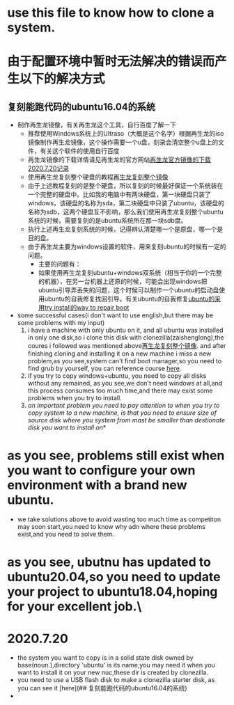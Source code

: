 # use this file to know how to clone a system.
# 由于配置环境中暂时无法解决的错误而产生以下的解决方式
## 复刻能跑代码的ubuntu16.04的系统
* 制作再生龙镜像，有关再生龙这个工具，自行百度了解一下
  * 推荐使用Windows系统上的Ultraso（大概是这个名字）根据再生龙的iso镜像制作再生龙镜像，这个操作需要一个u盘，刻录会清空整个u盘上的文件，有关这个软件的使用自行百度
  * 再生龙镜像的下载详情请见再生龙的官方网站[再生龙官方镜像的下载2020.7.20记录](https://www.clonezilla.org/downloads.php)
  * 使用再生龙复刻整个硬盘的教程[再生龙复刻整个镜像](https://www.cnblogs.com/linux-37ge/p/12793788.html)
  * 由于上述教程复刻的是整个硬盘，所以复刻的时候最好保证一个系统装在一个完整的硬盘中。比如我的电脑中有两块硬盘，第一块硬盘只装了windows，该硬盘的名称为sda，第二块硬盘中只装了ubuntu，该硬盘的名称为sdb，这两个硬盘互不影响，那么我们使用再生龙复刻整个ubuntu系统的时候，需要复刻的是ubuntu系统所在那一块sdb盘。
  * 执行上述再生龙复刻系统的时候，记得辨认清楚哪一个是原盘，哪一个是目的盘。
  * 由于再生龙主要为windows设置的软件，用来复刻ubuntu的时候有一定的问题。
    * 主要的问题有：
    * 如果使用再生龙复刻ubuntu+windows双系统（相当于你的一个完整的机器），在另一台机器上还原的时候，可能会出现windows把ubuntu引导弄丢失的问题，这个时候可以制作一个ubuntu的启动盘使用ubuntu的自我修复找回引导。有关ubuntu的自我修复[ubuntu的采用try install的way to repair boot](https://www.jianshu.com/p/0741770f1720)
* some successful cases(i don't want to use english,but there may be some problems with my input)
    1. i have a machine with only ubuntu on it, and all ubuntu was installed in only one disk,so i clone this disk with clonezilla(zaishenglong),the coures i followed was mentioned above[再生龙复刻整个镜像](https://www.cnblogs.com/linux-37ge/p/12793788.html). and after finishing cloning and installing it on a new machine i miss a new problem,as you see,system can't find boot manager,so you need to find grub by yourself, you can reference course [here](https://www.jianshu.com/p/0741770f1720).
    2. if you try to copy windows+ubuntu, you need to copy all disks without any remained, as you see,we don't need windows at all,and this process consumes too much time,and there may exist some problems when you try to install.
    3. **an important problem you need to pay attention to when you try to copy system to a new machine*, is that you need to ensure size of source disk where you system from mast be smaller than destionate disk you want to install on**

# as you see, problems still exist when you want to configure your own environment with a brand new ubuntu. 
* we take solutions above to avoid wasting too much time as competiton may soon start,you need to know why adn where these problems exist,and you need to solve them.
# as you see, ubutnu has updated to ubuntu20.04,so you need to update your project to ubuntu18.04,hoping for your excellent job.\

# 2020.7.20
* the system you want to copy is in a solid state disk owned by base(noun.),directory 'ubuntu' is its name,you may need it when you want to install it on your new nuc,these dir is created by  clonezilla.
* you need to use a USB flash disk to make a clonezilla starter disk, as you can see it [here](## 复刻能跑代码的ubuntu16.04的系统)
* 